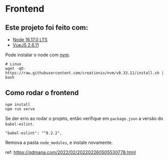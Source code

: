 # Frontend

## Este projeto foi feito com:

* [Node 16.17.0 LTS](https://nodejs.org/en/)
* [VueJS 2.6.11](https://vuejs.org/)

Pode instalar o node com [nvm](https://github.com/nvm-sh/nvm).

```
# Linux
wget -qO- https://raw.githubusercontent.com/creationix/nvm/v0.33.11/install.sh | bash
```

## Como rodar o frontend

```
npm install
npm run serve
```

Se der erro ao rodar o projeto, então verifique em `package.json` a versão do `babel-eslint`.

```
"babel-eslint": "^8.2.2",
```

Remova a pasta `node_modules`, e instale novamente.

ref: https://qdmana.com/2022/02/202202260505530778.html